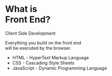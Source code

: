 <h1>What is<br>Front End?</h1>

<p>Client Side Development<p>

<p>Everything you build on the front end<br> will be executed by the browser.</p>

<ul>
	<li>HTML - HyperText Markup Language</li>
	<li>CSS - Cascading Style Sheets</li>
	<li>JavaScript - Dynamic Programming Language</li>
</ul>